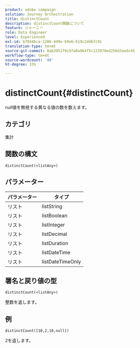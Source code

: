 ```yaml
---
product: adobe campaign
solution: Journey Orchestration
title: distinctCount
description: distinctCount関数について
feature: ジャーニー
role: Data Engineer
level: Experienced
exl-id: b7844bce-1286-4d9e-b9e6-619c2d467c91
translation-type: tm+mt
source-git-commit: 8ab3951f9c97a0a964f5c123978ed256d3aedc45
workflow-type: tm+mt
source-wordcount: '48'
ht-degree: 33%

---
```


# distinctCount{#distinctCount}

null値を無視する異なる値の数を数えます。

## カテゴリ

集計

## 関数の構文

`distinctCount(<listAny>)`

## パラメーター

| パラメーター | タイプ |
|-----------|------------------|
| リスト | listString |
| リスト | listBoolean |
| リスト | listInteger |
| リスト | listDecimal |
| リスト | listDuration |
| リスト | listDateTime |
| リスト | listDateTimeOnly |

## 署名と戻り値の型

`distinctCount(<listAny>)`

整数を返します。

## 例

`distinctCount([10,2,10,null])`

2を返します。
